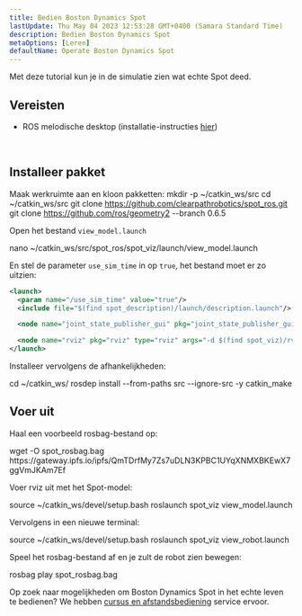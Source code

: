 ```yaml
---
title: Bedien Boston Dynamics Spot
lastUpdate: Thu May 04 2023 12:53:28 GMT+0400 (Samara Standard Time)
description: Bedien Boston Dynamics Spot
metaOptions: [Leren]
defaultName: Operate Boston Dynamics Spot
---
```


Met deze tutorial kun je in de simulatie zien wat echte Spot deed.

## Vereisten

* ROS melodische desktop (installatie-instructies [hier](http://wiki.ros.org/melodic/Installatie/Ubuntu))

<br/>

## Installeer pakket

Maak werkruimte aan en kloon pakketten:
<LessonCodeWrapper language="bash">
mkdir -p ~/catkin_ws/src
cd ~/catkin_ws/src
git clone https://github.com/clearpathrobotics/spot_ros.git
git clone https://github.com/ros/geometry2 --branch 0.6.5
</LessonCodeWrapper>

Open het bestand `view_model.launch`

<LessonCodeWrapper language="bash" codeClass="big-code">
nano ~/catkin_ws/src/spot_ros/spot_viz/launch/view_model.launch
</LessonCodeWrapper>



En stel de parameter `use_sim_time` in op `true`, het bestand moet er zo uitzien:

```xml
<launch>
  <param name="/use_sim_time" value="true"/>
  <include file="$(find spot_description)/launch/description.launch"/>

  <node name="joint_state_publisher_gui" pkg="joint_state_publisher_gui" type="joint_state_publisher_gui" />

  <node name="rviz" pkg="rviz" type="rviz" args="-d $(find spot_viz)/rviz/model.rviz" />
</launch>
```

Installeer vervolgens de afhankelijkheden:

<LessonCodeWrapper language="bash">
cd ~/catkin_ws/
rosdep install --from-paths src --ignore-src -y
catkin_make
</LessonCodeWrapper>

## Voer uit

Haal een voorbeeld rosbag-bestand op:

<LessonCodeWrapper language="bash" codeClass="big-code">
wget -O spot_rosbag.bag https://gateway.ipfs.io/ipfs/QmTDrfMy7Zs7uDLN3KPBC1UYqXNMXBKEwX7ggVmJKAm7Ef
</LessonCodeWrapper>

Voer rviz uit met het Spot-model:

<LessonCodeWrapper language="bash">
source ~/catkin_ws/devel/setup.bash
roslaunch spot_viz view_model.launch
</LessonCodeWrapper>

Vervolgens in een nieuwe terminal:

<LessonCodeWrapper language="bash">
source ~/catkin_ws/devel/setup.bash
roslaunch spot_viz view_robot.launch
</LessonCodeWrapper>

<LessonImages imageClasses="mb" src="spot-try-it-out/spot.jpg" alt="spot_viz"/>


Speel het rosbag-bestand af en je zult de robot zien bewegen:

<LessonCodeWrapper language="bash">
rosbag play spot_rosbag.bag
</LessonCodeWrapper>

<LessonImages imageClasses="mb" src="spot-try-it-out/spot2.jpg" alt="spot_viz"/>


Op zoek naar mogelijkheden om Boston Dynamics Spot in het echte leven te bedienen? We hebben [cursus en afstandsbediening](/online-courses/boston-dynamics-course/) service ervoor.